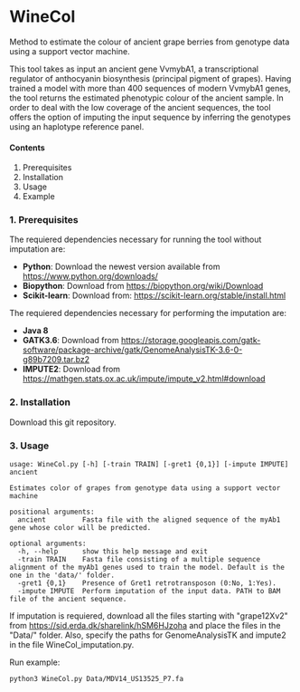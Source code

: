 # WineCol

Method to estimate the colour of ancient grape berries from genotype data using a support vector machine. 

This tool takes as input an ancient gene VvmybA1, a transcriptional regulator of anthocyanin biosynthesis (principal pigment of grapes). Having trained a model with more than 400 sequences of modern VvmybA1 genes, the tool returns the estimated phenotypic colour of the ancient sample. In order to deal with the low coverage of the ancient sequences, the tool offers the option of imputing the input sequence by inferring the genotypes using an haplotype reference panel. 

#### Contents
1. Prerequisites
2. Installation
3. Usage    
4. Example


### 1. Prerequisites

The requiered dependencies necessary for running the tool without imputation are:
- **Python**: Download the newest version available from https://www.python.org/downloads/
- **Biopython**: Download from https://biopython.org/wiki/Download
- **Scikit-learn**: Download from: https://scikit-learn.org/stable/install.html

The requiered dependencies necessary for performing the imputation are:
- **Java 8**
- **GATK3.6**: Download from https://storage.googleapis.com/gatk-software/package-archive/gatk/GenomeAnalysisTK-3.6-0-g89b7209.tar.bz2
- **IMPUTE2**: Download from https://mathgen.stats.ox.ac.uk/impute/impute_v2.html#download

### 2. Installation

Download this git repository.

### 3. Usage

```
usage: WineCol.py [-h] [-train TRAIN] [-gret1 {0,1}] [-impute IMPUTE] ancient

Estimates color of grapes from genotype data using a support vector machine

positional arguments:
  ancient         Fasta file with the aligned sequence of the myAb1 gene whose color will be predicted.

optional arguments:
  -h, --help      show this help message and exit
  -train TRAIN    Fasta file consisting of a multiple sequence alignment of the myAb1 genes used to train the model. Default is the one in the 'data/' folder.
  -gret1 {0,1}    Presence of Gret1 retrotransposon (0:No, 1:Yes).
  -impute IMPUTE  Perform imputation of the input data. PATH to BAM file of the ancient sequence.
  ```
If imputation is requiered, download all the files starting with "grape12Xv2" from https://sid.erda.dk/sharelink/hSM6HJzoha and place the files in the "Data/" folder. Also, specify the paths for GenomeAnalysisTK and impute2 in the file WineCol_imputation.py.

Run example:

```
python3 WineCol.py Data/MDV14_US13525_P7.fa
``` 
